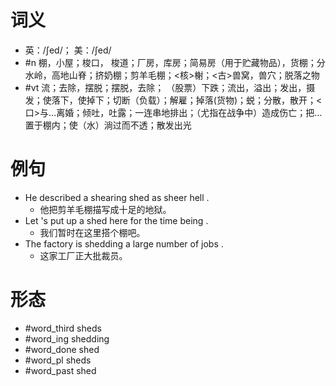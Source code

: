 # 词义
- 英：/ʃed/； 美：/ʃed/
- #n 棚，小屋；梭口， 梭道；厂房，库房；简易房（用于贮藏物品），货棚；分水岭，高地山脊；挤奶棚；剪羊毛棚；<核>榭；<古>兽窝，兽穴；脱落之物
- #vt 流；去除，摆脱；摆脱，去除； （股票）下跌；流出，溢出；发出，摄发；使落下，使掉下；切断（负载）；解雇；掉落(货物)；蜕；分散，散开；<口>与…离婚；倾吐，吐露；一连串地排出；（尤指在战争中）造成伤亡；把…置于棚内；使（水）淌过而不透；散发出光
# 例句
- He described a shearing shed as sheer hell .
	- 他把剪羊毛棚描写成十足的地狱。
- Let 's put up a shed here for the time being .
	- 我们暂时在这里搭个棚吧。
- The factory is shedding a large number of jobs .
	- 这家工厂正大批裁员。
# 形态
- #word_third sheds
- #word_ing shedding
- #word_done shed
- #word_pl sheds
- #word_past shed
